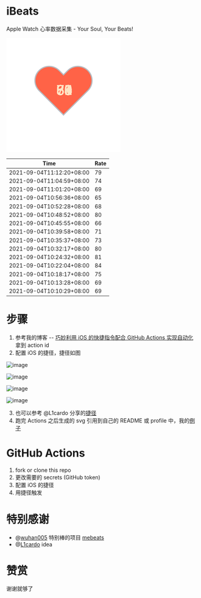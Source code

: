 # iBeats
Apple Watch 心率数据采集 - Your Soul, Your Beats!

![](./files/heart.svg)

<!--START_SECTION:my_heart_rate-->
| Time | Rate | 
 | ---- | ---- | 
| 2021-09-04T11:12:20+08:00 | 79 |
| 2021-09-04T11:04:59+08:00 | 74 |
| 2021-09-04T11:01:20+08:00 | 69 |
| 2021-09-04T10:56:36+08:00 | 65 |
| 2021-09-04T10:52:28+08:00 | 68 |
| 2021-09-04T10:48:52+08:00 | 80 |
| 2021-09-04T10:45:55+08:00 | 66 |
| 2021-09-04T10:39:58+08:00 | 71 |
| 2021-09-04T10:35:37+08:00 | 73 |
| 2021-09-04T10:32:17+08:00 | 80 |
| 2021-09-04T10:24:32+08:00 | 81 |
| 2021-09-04T10:22:04+08:00 | 84 |
| 2021-09-04T10:18:17+08:00 | 75 |
| 2021-09-04T10:13:28+08:00 | 69 |
| 2021-09-04T10:10:29+08:00 | 69 |

<!--END_SECTION:my_heart_rate-->

# 步骤
1. 参考我的博客 -- [巧妙利用 iOS 的快捷指令配合 GitHub Actions 实现自动化](https://github.com/yihong0618/gitblog/issues/198) 拿到 action id
2. 配置 iOS 的捷径，捷径如图

![image](https://user-images.githubusercontent.com/15976103/122154218-0db0b480-ce97-11eb-93bb-5aec07c558dc.png)

![image](https://user-images.githubusercontent.com/15976103/122154236-186b4980-ce97-11eb-8e4b-70551a0391ae.png)

![image](https://user-images.githubusercontent.com/15976103/122154268-2d47dd00-ce97-11eb-902e-3acf292265a9.png)

![image](https://user-images.githubusercontent.com/15976103/122174055-fa144680-ceb4-11eb-9be2-3eb83cd516f7.png)

3. 也可以参考 @L1cardo 分享的[捷径](https://www.icloud.com/shortcuts/6ab6047b459c41ad822ad6b94b1c03d4)
4. 跑完 Actions 之后生成的 svg 引用到自己的 README 或 profile 中，我的[例子](https://github.com/yihong0618) 

# GitHub Actions

1. fork or clone this repo
2. 更改需要的 secrets (GitHub token)
3. 配置 iOS 的捷径
4. 用捷径触发

# 特别感谢
- @[wuhan005](https://github.com/wuhan005) 特别棒的项目 [mebeats](https://github.com/wuhan005/mebeats)
- @[L1cardo](https://github.com/L1cardo) idea

# 赞赏
谢谢就够了
